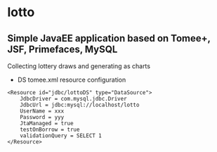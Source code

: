 # lotto

## Simple JavaEE application based on Tomee+, JSF, Primefaces, MySQL

Collecting lottery draws and generating as charts

* DS tomee.xml resource configuration

```
<Resource id="jdbc/lottoDS" type="DataSource">
    JdbcDriver = com.mysql.jdbc.Driver
    JdbcUrl = jdbc:mysql://localhost/lotto
    UserName = xxx
    Password = yyy
    JtaManaged = true
    testOnBorrow = true
    validationQuery = SELECT 1
</Resource>
```
